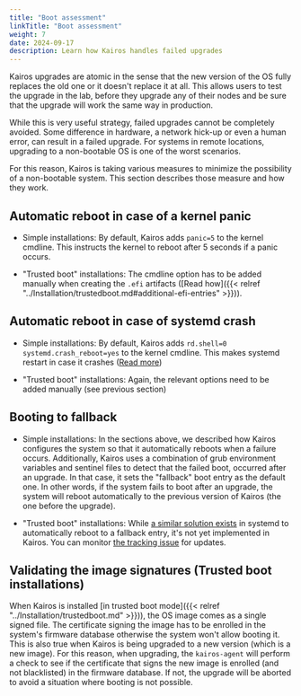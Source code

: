 ```yaml
---
title: "Boot assessment"
linkTitle: "Boot assessment"
weight: 7
date: 2024-09-17
description: Learn how Kairos handles failed upgrades
---
```


Kairos upgrades are atomic in the sense that the new version of the OS fully
replaces the old one or it doesn't replace it at all. This allows users to test
the upgrade in the lab, before they upgrade any of their nodes and be sure that
the upgrade will work the same way in production.

While this is very useful strategy, failed upgrades cannot be completely avoided.
Some difference in hardware, a network hick-up or even a human error, can result
in a failed upgrade. For systems in remote locations, upgrading to a non-bootable
OS is one of the worst scenarios.

For this reason, Kairos is taking various measures to minimize the possibility of
a non-bootable system. This section describes those measure and how they work.

## Automatic reboot in case of a kernel panic

- Simple installations:
  By default, Kairos adds `panic=5` to the kernel cmdline. This instructs the kernel to reboot after 5 seconds if a panic occurs.

- "Trusted boot" installations:
  The cmdline option has to be added manually when creating the `.efi` artifacts ([Read how]({{< relref "../Installation/trustedboot.md#additional-efi-entries" >}})).

## Automatic reboot in case of systemd crash

- Simple installations:
  By default, Kairos adds `rd.shell=0 systemd.crash_reboot=yes` to the kernel cmdline. This makes systemd restart in case it crashes ([Read more](https://www.freedesktop.org/software/systemd/man/249/systemd.html#systemd.crash_reboot))

- "Trusted boot" installations:
  Again, the relevant options need to be added manually (see previous section)

## Booting to fallback

- Simple installations:
  In the sections above, we described how Kairos configures the system so that it automatically reboots when a failure occurs.
  Additionally, Kairos uses a combination of grub environment variables and sentinel files to detect that the failed boot,
  occurred after an upgrade. In that case, it sets the "fallback" boot entry as the default one.
  In other words, if the system fails to boot after an upgrade, the system will reboot automatically to the previous version
  of Kairos (the one before the upgrade).

- "Trusted boot" installations:
  While [a similar solution exists](https://systemd.io/AUTOMATIC_BOOT_ASSESSMENT/) in systemd to automatically reboot to a fallback entry, it's not yet implemented in Kairos. You can monitor [the tracking issue](https://github.com/kairos-io/kairos/issues/2864) for updates.

## Validating the image signatures (Trusted boot installations)

When Kairos is installed [in trusted boot mode]({{< relref "../Installation/trustedboot.md" >}})), the OS image comes as a single signed file. The certificate signing the image has to be enrolled in the system's firmware database otherwise the system won't allow booting it. This is also true when Kairos is being upgraded to a new version (which is a new image). For this reason, when upgrading, the `kairos-agent` will perform a check to see if the certificate that signs the new image is enrolled (and not blacklisted) in the firmware database. If not, the upgrade will be aborted to avoid a situation where booting is not possible.
